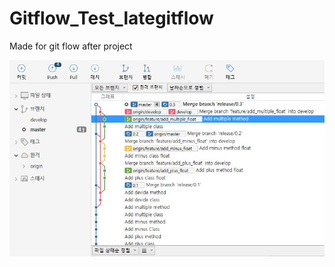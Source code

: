 # Gitflow_Test_lategitflow
Made for git flow after project

![Gitflow_Test_lategitflow](./git01.JPG)
